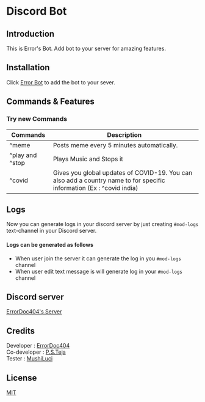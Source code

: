 # Discord Bot
## Introduction

This is Error's Bot. Add bot to your server for amazing features.

## Installation

Click [Error Bot](https://bit.ly/2FuRGXG) to add the bot to your sever.

## Commands & Features

### Try new Commands

| Commands  | Description |
| ------------- | ------------- |
| ^meme  | Posts meme every 5 minutes automatically.  |
| ^play and ^stop  | Plays Music and Stops it  |
| ^covid  |Gives you global updates of COVID-19. You can also add a country name to for specific information (Ex : ^covid india)  |

## Logs

Now you can generate logs in your discord server by just creating `#mod-logs` text-channel in your Discord server.

#### Logs can be generated as follows
* When user join the server it can generate the log in you `#mod-logs` channel
* When user edit text message is will generate log in your `#mod-logs` channel

## Discord server

[ErrorDoc404's Server](https://discord.gg/YDMzQGE)

## Credits
Developer : [ErrorDoc404](https://github.com/ErrorDoc404)\
Co-developer : [P.S.Teja](https://github.com/TEJAPS)\
Tester : [MushiLuci](https://github.com/MushiLuci)

## License
[MIT](https://choosealicense.com/licenses/mit/)
